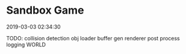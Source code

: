 # Sandbox Game

2019-03-03 02:34:30

TODO:
    collision detection
    obj loader
    buffer gen
    renderer
    post process
    logging
    WORLD
